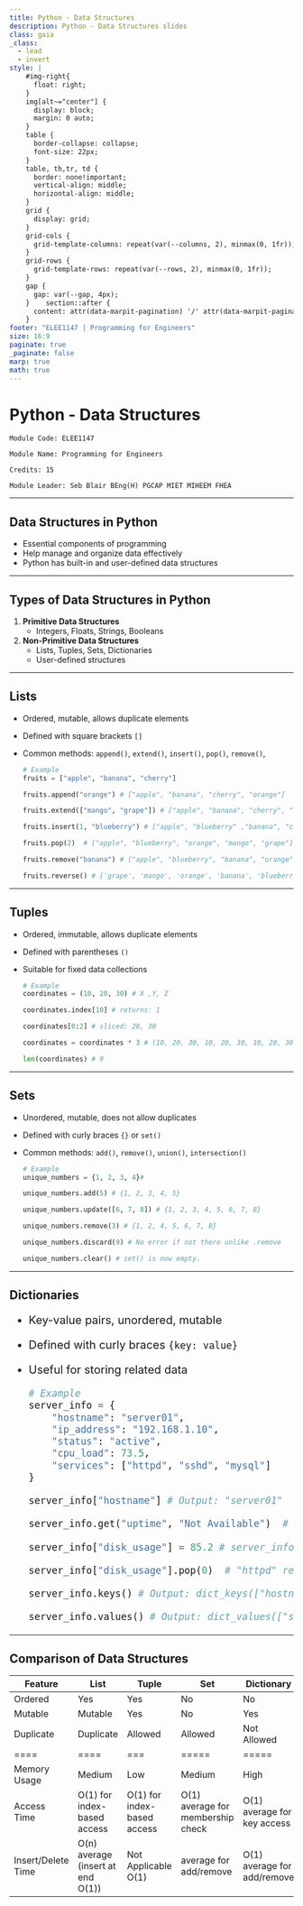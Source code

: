 ```yaml
---
title: Python - Data Structures
description: Python - Data Structures slides
class: gaia
_class:
  - lead
  - invert
style: |
    #img-right{
      float: right;
    }
    img[alt~="center"] {
      display: block;
      margin: 0 auto;
    }
    table {
      border-collapse: collapse;
      font-size: 22px;
    }
    table, th,tr, td {
      border: none!important;
      vertical-align: middle;
      horizontal-align: middle;
    }
    grid {
      display: grid;
    }
    grid-cols {
      grid-template-columns: repeat(var(--columns, 2), minmax(0, 1fr));
    }
    grid-rows {
      grid-template-rows: repeat(var(--rows, 2), minmax(0, 1fr));
    }
    gap {
      gap: var(--gap, 4px);
    }    section::after {
      content: attr(data-marpit-pagination) '/' attr(data-marpit-pagination-total);
    }
footer: "ELEE1147 | Programming for Engineers"
size: 16:9
paginate: true
_paginate: false
marp: true
math: true
---
```


<!-- _footer: "[Download as a PDF](https://github.com/UniOfGreenwich/ELEE1147_Lectures/raw/gh-pages/content/Python_Data_Structures/Python_Data_Structures.pdf)" -->

# Python - Data Structures

    Module Code: ELEE1147

    Module Name: Programming for Engineers

    Credits: 15

    Module Leader: Seb Blair BEng(H) PGCAP MIET MIHEEM FHEA

---
## Data Structures in Python

- Essential components of programming
- Help manage and organize data effectively
- Python has built-in and user-defined data structures

---

## Types of Data Structures in Python

1. **Primitive Data Structures**
   - Integers, Floats, Strings, Booleans
2. **Non-Primitive Data Structures**
   - Lists, Tuples, Sets, Dictionaries
   - User-defined structures

---

## Lists

- Ordered, mutable, allows duplicate elements
- Defined with square brackets `[]`
- Common methods: `append()`, `extend()`, `insert()`, `pop()`, `remove()`,

    ```python
    # Example
    fruits = ["apple", "banana", "cherry"]

    fruits.append("orange") # ["apple", "banana", "cherry", "orange"]

    fruits.extend(["mango", "grape"]) # ["apple", "banana", "cherry", "orange", "mango", "grape"]

    fruits.insert(1, "blueberry") # ["apple", "blueberry" ,"banana", "cherry", "orange", "mango", "grape"]

    fruits.pop(2)  # ["apple", "blueberry", "orange", "mango", "grape"]

    fruits.remove("banana") # ["apple", "blueberry", "banana", "orange", "mango", "grape"]

    fruits.reverse() # ['grape', 'mango', 'orange', 'banana', 'blueberry', 'apple']
    ```

---

## Tuples

- Ordered, immutable, allows duplicate elements
- Defined with parentheses `()`
- Suitable for fixed data collections

    ```python
    # Example
    coordinates = (10, 20, 30) # X ,Y, Z

    coordinates.index[10] # returns: 1

    coordinates[0:2] # sliced: 20, 30

    coordinates = coordinates * 3 # (10, 20, 30, 10, 20, 30, 10, 20, 30)

    len(coordinates) # 9
    ```

---

## Sets

- Unordered, mutable, does not allow duplicates
- Defined with curly braces `{}` or `set()`
- Common methods: `add()`, `remove()`, `union()`, `intersection()`

    ```python
    # Example
    unique_numbers = {1, 2, 3, 4}#

    unique_numbers.add(5) # {1, 2, 3, 4, 5}

    unique_numbers.update([6, 7, 8]) # {1, 2, 3, 4, 5, 6, 7, 8}

    unique_numbers.remove(3) # {1, 2, 4, 5, 6, 7, 8}

    unique_numbers.discard(9) # No error if not there unlike .remove 

    unique_numbers.clear() # set() is now empty.
    ```

---

## Dictionaries

 <div style="font-size:20px">

- Key-value pairs, unordered, mutable
- Defined with curly braces `{key: value}`
- Useful for storing related data

   

    ```python
    # Example
    server_info = {
        "hostname": "server01",
        "ip_address": "192.168.1.10",
        "status": "active",
        "cpu_load": 73.5,
        "services": ["httpd", "sshd", "mysql"]
    }

    server_info["hostname"] # Output: "server01"

    server_info.get("uptime", "Not Available")  # Output: "Not Available" (if key not present)

    server_info["disk_usage"] = 85.2 # server_info now contains disk_usage

    server_info["disk_usage"].pop(0)  # "httpd" removed from "services"

    server_info.keys() # Output: dict_keys(["hostname", "status", "cpu_load", "services"])

    server_info.values() # Output: dict_values(["server01", "active", 73.5, ["sshd", "mysql"]])
    ```

</div>

---

## Comparison of Data Structures


|Feature	|List|	Tuple|	Set|	Dictionary|
|----|---|---|---|---|
|Ordered|   Yes       | Yes       | No        | No              |
|Mutable|   Mutable       | Yes       | No        | Yes       | Yes             |
|Duplicate| Duplicate     | Allowed   | Allowed   | Not Allowed | Keys Unique  |
|====|====|===|=====|=====|
|Memory Usage|	Medium|	Low|Medium|	High|
|Access Time|	O(1) for index-based access|	O(1) for index-based access	|O(1) average for membership check	|O(1) average for key access|
|Insert/Delete Time| O(n) average (insert at end O(1))|	Not Applicable	O(1) |average for add/remove	| O(1) average for add/remove|
